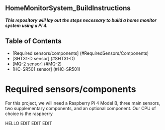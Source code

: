 ## HomeMonitorSystem_BuildInstructions
*__This repository will lay out the steps necessary to build a home monitor system using a Pi 4.__*

## Table of Contents
* [Required sensors/components] (#RequiredSensors/Components)
* [SHT31-D sensor] (#SHT31-D)
* [MQ-2 sensor] (#MQ-2)
* [HC-SR501 sensor] (#HC-SR501)

# <a name="RequiredSensors/Components"> Required sensors/components </a>
For this project, we will need a Raspberry Pi 4 Model B, three main sensors, two supplementary components, and an optional component.
Our CPU of choice is the raspberry 


HELLO EDIT EDIT EDIT
